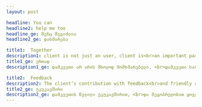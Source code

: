 ```yaml
---
layout: post

headline: You can 
headline2: help me too
headline_ge: შენც შეგიძლია
headline2_ge: დახმარება

title1:  Together
description1: client is not just an user, client is<br>an important part of work.
title1_ge: ერთად
description1_ge: დამკვეთი არ არის მხოლოდ მომხმარებელი, <br>დამკვეთი სამუშაოს მნიშვნელოვანი ნაწილია.

title2:  Feedback
description2: The client’s contribution with feedback<br>and friendly attitude always helps the process.
title2_ge: უკუკავშირი
description2_ge: დამკვეთის წვლილი უკუკავშირით, <br>და მეგობრულობით ყოველთვის ეხმარება პროცესს.
---
```

